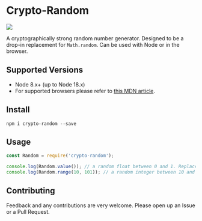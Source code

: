 # Crypto-Random

![](https://travis-ci.org/SkepticalHippo/crypto-random.svg?branch=master)

A cryptographically strong random number generator. Designed to be a drop-in replacement for `Math.random`. Can be used with Node or in the browser.

## Supported Versions

* Node 8.x+ (up to Node 18.x)
* For supported browsers please refer to [this MDN article](https://developer.mozilla.org/en-US/docs/Web/API/RandomSource/getRandomValues).

## Install

`npm i crypto-random --save`

## Usage

```js
const Random = require('crypto-random');

console.log(Random.value()); // a random float between 0 and 1. Replacement function for Math.random.
console.log(Random.range(10, 101)); // a random integer between 10 and 101.
```

## Contributing

Feedback and any contributions are very welcome. Please open up an Issue or a Pull Request.
